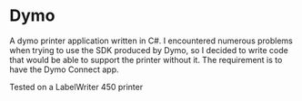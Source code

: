 # Dymo


A dymo printer application written in C#. I encountered numerous problems when trying to use the SDK produced by Dymo, 
so I decided to write code that would be able to support the printer without it. 
The requirement is to have the Dymo Connect app.

Tested on a LabelWriter 450 printer